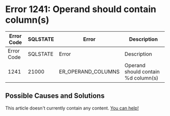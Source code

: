 
# Error 1241: Operand should contain column(s)


| Error Code | SQLSTATE | Error | Description |
| --- | --- | --- | --- |
| Error Code | SQLSTATE | Error | Description |
| 1241 | 21000 | ER_OPERAND_COLUMNS | Operand should contain %d column(s) |




## Possible Causes and Solutions


This article doesn't currently contain any content. [You can help!](/kb/en/writing-and-editing-knowledge-base-articles/)

